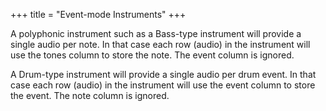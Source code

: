 +++
title = "Event-mode Instruments"
+++

A polyphonic instrument such as a Bass-type instrument will provide a single audio per note. In that case each row (audio) in the instrument will use the tones column to store the note. The event column is ignored.

A Drum-type instrument will provide a single audio per drum event. In that case each row (audio) in the instrument will use the event column to store the event. The note column is ignored.
